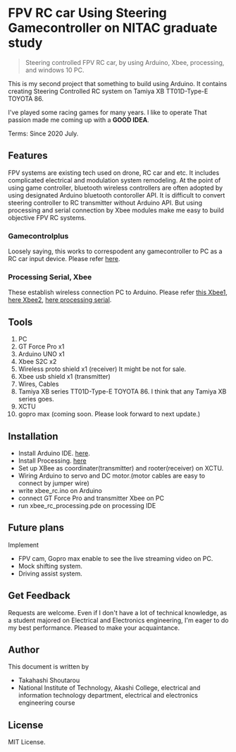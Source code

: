 # FPV RC car Using Steering Gamecontroller on NITAC graduate study
> Steering controlled FPV RC car, by using Arduino, Xbee, processing, and windows 10 PC.

This is my second project that something to build using Arduino.
It contains creating Steering Controlled RC system on Tamiya XB TT01D-Type-E TOYOTA 86.

I've played some racing games for many years. I like to operate 
That passion made me coming up with a **GOOD IDEA**.

Terms: Since 2020 July.

## Features
FPV systems are existing tech used on drone, RC car and etc.
It includes complicated electrical and modulation system remodeling.
At the point of using game controller, bluetooth wireless controllers are often adopted by using designated Arduino bluetooth contoroller API.
It is difficult to convert steering controller to RC transmitter without Arduino API.
But using processing and serial connection by Xbee modules make me easy to build objective FPV RC systems.
### Gamecontrolplus
Loosely saying, this works to correspodent any gamecontroller to PC as a RC car input device. Please refer [here](http://lagers.org.uk/gamecontrol/).
### Processing Serial, Xbee
These establish wireless connection PC to Arduino. Please refer [this Xbee1](https://www.storange.jp/2017/05/arduinoxbee.html), [here Xbee2](https://qiita.com/s_fujii/items/9804eaf3599139164aa3),
[here processing serial](https://processing.org/reference/libraries/serial/index.html).
## Tools

1. PC
1. GT Force Pro x1 
1. Arduino UNO x1
1. Xbee S2C x2
1. Wireless proto shield x1 (receiver) It might be not for sale.
1. Xbee usb shield x1 (transmitter)
1. Wires, Cables
1. Tamiya XB series TT01D-Type-E TOYOTA 86. I think that any Tamiya XB series goes.
1. XCTU
1. gopro max (coming soon. Please look forward to next update.)
## Installation

- Install Arduino IDE. [here](https://www.arduino.cc/en/main/software/).
- Install Processing. [here](https://processing.org/download/)
- Set up XBee as coordinater(transmitter) and rooter(receiver) on XCTU.
- Wiring Arduino to servo and DC motor.(motor cables are easy to connect by jumper wire)
- write xbee_rc.ino on Arduino
- connect GT Force Pro and transmitter Xbee on PC
- run xbee_rc_processing.pde on processing IDE

## Future plans
Implement 
- FPV cam, Gopro max enable to see the live streaming video on PC.
- Mock shifting system.
- Driving assist system.
## Get Feedback

Requests are welcome.
Even if I don't have a lot of technical knowledge,
as a student majored on Electrical and Electronics engineering,
I'm eager to do my best performance.
Pleased to make your acquaintance.

## Author

This document is written by
- Takahashi Shoutarou
- National Institute of Technology, Akashi College, electrical and information technology department, electrical and electronics engineering course

## License

MIT License.

